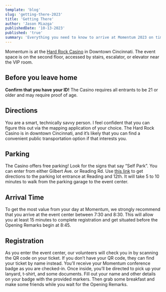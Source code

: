 ```yaml
---
template: 'blog'
slug: 'getting-there-2023'
title: 'Getting There'
author: 'Jason Miazga'
publishedDate: '10-13-2023'
published: 'true'
summary: 'Everything you need to know to arrive at Momentum 2023 on time.'
---
```


Momentum is at the [Hard Rock Casino](https://maps.app.goo.gl/vxgfUZh8ACzmtuCW6) in Downtown Cincinnati.
The event space is on the second floor, accessed by stairs, escalator, or elevator near the VIP room.

## Before you leave home

**Confirm that you have your ID!** The Casino requires all entrants to be 21 or older and may require proof of age.

## Directions

You are a smart, technically savvy person. I feel confident that you can figure this out via the mapping application of your choice.
The Hard Rock Casino is in downtown Cincinnati, and it’s likely that you can find a convenient public transportation option if that interests you.

## Parking

The Casino offers free parking! Look for the signs that say “Self Park”. You can enter from either Gilbert Ave. or Reading Rd. Use [this link](https://maps.app.goo.gl/yt6Q3nJuTNy5LUME8) to get directions to the parking lot entrance at Reading and 12th.
It will take 5 to 10 minutes to walk from the parking garage to the event center.

## Arrival Time

To get the most value from your day at Momentum, we strongly recommend that you arrive at the event center between 7:30 and 8:30. This will allow you at least 15 minutes to complete registration and get situated before the Opening Remarks begin at 8:45.

## Registration

As you enter the event center, our volunteers will check you in by scanning the QR code on your ticket. If you don’t have your QR code, they can find your ticket by name instead. You’ll receive your Momentum conference badge as you are checked-in. Once inside, you’ll be directed to pick up your lanyard, t-shirt, and some documents. Fill out your name and other details on your badge with the provided markers. Then grab some breakfast and make some friends while you wait for the Opening Remarks.
